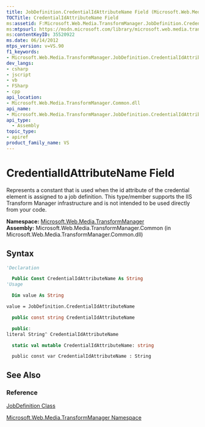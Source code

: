```yaml
---
title: JobDefinition.CredentialIdAttributeName Field (Microsoft.Web.Media.TransformManager)
TOCTitle: CredentialIdAttributeName Field
ms:assetid: F:Microsoft.Web.Media.TransformManager.JobDefinition.CredentialIdAttributeName
ms:mtpsurl: https://msdn.microsoft.com/library/microsoft.web.media.transformmanager.jobdefinition.credentialidattributename(v=VS.90)
ms:contentKeyID: 35520922
ms.date: 06/14/2012
mtps_version: v=VS.90
f1_keywords:
- Microsoft.Web.Media.TransformManager.JobDefinition.CredentialIdAttributeName
dev_langs:
- csharp
- jscript
- vb
- FSharp
- cpp
api_location:
- Microsoft.Web.Media.TransformManager.Common.dll
api_name:
- Microsoft.Web.Media.TransformManager.JobDefinition.CredentialIdAttributeName
api_type:
  - Assembly
topic_type:
- apiref
product_family_name: VS
---
```


# CredentialIdAttributeName Field

Represents a constant that is used when the id attribute of the credential element is assigned to a job definition. This type/member supports the IIS Transform Manager infrastructure and is not intended to be used directly from your code.

**Namespace:**  [Microsoft.Web.Media.TransformManager](microsoft-web-media-transformmanager-namespace.md)  
**Assembly:**  Microsoft.Web.Media.TransformManager.Common (in Microsoft.Web.Media.TransformManager.Common.dll)

## Syntax

```vb
'Declaration

  Public Const CredentialIdAttributeName As String
'Usage

  Dim value As String

value = JobDefinition.CredentialIdAttributeName
```

```csharp
  public const string CredentialIdAttributeName
```

```cpp
  public:
literal String^ CredentialIdAttributeName
```

``` fsharp
  static val mutable CredentialIdAttributeName: string
```

```jscript
  public const var CredentialIdAttributeName : String
```

## See Also

### Reference

[JobDefinition Class](jobdefinition-class-microsoft-web-media-transformmanager.md)

[Microsoft.Web.Media.TransformManager Namespace](microsoft-web-media-transformmanager-namespace.md)
